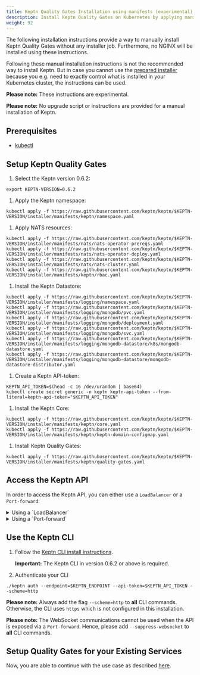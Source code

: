 ```yaml
---
title: Keptn Quality Gates Installation using manifests (experimental)
description: Install Keptn Quality Gates on Kubernetes by applying manifests with kubectl
weight: 92
---
```


The following installation instructions provide a way to manually install Keptn Quality Gates without any installer job. Furthermore, no NGINX will be installed using these instructions.

Following these manual installation instructions is not the recommended way to install Keptn.
But in case you cannot use the [prepared installer](../../installation/setup-keptn/) because you e.g. need to exactly control what is installed in your Kubernetes cluster, the instructions can be used.

**Please note:** These instructions are experimental.

**Please note:** No upgrade script or instructions are provided for a manual installation of Keptn.

## Prerequisites
- [kubectl](https://kubernetes.io/docs/tasks/tools/install-kubectl/)

## Setup Keptn Quality Gates

1. Select the Keptn version 0.6.2:
```console
export KEPTN-VERSION=0.6.2
```

1. Apply the Keptn namespace:
```console
kubectl apply -f https://raw.githubusercontent.com/keptn/keptn/$KEPTN-VERSION/installer/manifests/keptn/namespace.yaml
```

1. Apply NATS resources:
```console
kubectl apply -f https://raw.githubusercontent.com/keptn/keptn/$KEPTN-VERSION/installer/manifests/nats/nats-operator-prereqs.yaml
kubectl apply -f https://raw.githubusercontent.com/keptn/keptn/$KEPTN-VERSION/installer/manifests/nats/nats-operator-deploy.yaml
kubectl apply -f https://raw.githubusercontent.com/keptn/keptn/$KEPTN-VERSION/installer/manifests/nats/nats-cluster.yaml
kubectl apply -f https://raw.githubusercontent.com/keptn/keptn/$KEPTN-VERSION/installer/manifests/keptn/rbac.yaml
```

1. Install the Keptn Datastore:
```console
kubectl apply -f https://raw.githubusercontent.com/keptn/keptn/$KEPTN-VERSION/installer/manifests/logging/namespace.yaml
kubectl apply -f https://raw.githubusercontent.com/keptn/keptn/$KEPTN-VERSION/installer/manifests/logging/mongodb/pvc.yaml
kubectl apply -f https://raw.githubusercontent.com/keptn/keptn/$KEPTN-VERSION/installer/manifests/logging/mongodb/deployment.yaml
kubectl apply -f https://raw.githubusercontent.com/keptn/keptn/$KEPTN-VERSION/installer/manifests/logging/mongodb/svc.yaml
kubectl apply -f https://raw.githubusercontent.com/keptn/keptn/$KEPTN-VERSION/installer/manifests/logging/mongodb-datastore/k8s/mongodb-datastore.yaml
kubectl apply -f https://raw.githubusercontent.com/keptn/keptn/$KEPTN-VERSION/installer/manifests/logging/mongodb-datastore/mongodb-datastore-distributor.yaml
```

1. Create a Keptn API-token:
```console
KEPTN_API_TOKEN=$(head -c 16 /dev/urandom | base64)
kubectl create secret generic -n keptn keptn-api-token --from-literal=keptn-api-token="$KEPTN_API_TOKEN"
```

1. Install the Keptn Core:
```console
kubectl apply -f https://raw.githubusercontent.com/keptn/keptn/$KEPTN-VERSION/installer/manifests/keptn/core.yaml
kubectl apply -f https://raw.githubusercontent.com/keptn/keptn/$KEPTN-VERSION/installer/manifests/keptn/keptn-domain-configmap.yaml
```

1. Install Keptn Quality Gates:
```console
kubectl apply -f https://raw.githubusercontent.com/keptn/keptn/$KEPTN-VERSION/installer/manifests/keptn/quality-gates.yaml
```

## Access the Keptn API
In order to access the Keptn API, you can either use a `LoadBalancer` or a `Port-forward`:

  <details><summary>Using a `LoadBalancer`</summary>
  <p>

  Expose the Keptn API by patching the service `api-gateway-nginx` :
  ```console
  kubectl patch svc api-gateway-nginx -n keptn -p '{"spec": {"type": "LoadBalancer"}}'
  ```

  Query the IP 
  ```console
  export KEPTN_ENDPOINT=http://$(kubectl get svc api-gateway-nginx -n keptn -ojsonpath='{.status.loadBalancer.ingress[0].ip}')
  ```
  or the hostname (for EKS)
  ```console
  export KEPTN_ENDPOINT=http://$(kubectl get svc api-gateway-nginx -n keptn -ojsonpath='{.status.loadBalancer.ingress[0].hostname}')
  ```
  
  </p>
  </details>

  <details><summary>Using a `Port-forward`</summary>
  <p>

  Make a port-forward with:
  ```console
  kubectl port-forward svc/api-gateway-nginx -n keptn 8080:80
  ```

  ```console
  export KEPTN_ENDPOINT=http://localhost:8080
  ```
  
  </p>
  </details>

## Use the Keptn CLI

1. Follow the [Keptn CLI install instructions](../../installation/setup-keptn/#install-keptn-cli). 

    **Important:** The Keptn CLI in version 0.6.2 or above is required.

1. Authenticate your CLI
```
./keptn auth --endpoint=$KEPTN_ENDPOINT --api-token=$KEPTN_API_TOKEN --scheme=http
```

**Please note:** Always add the flag `--scheme=http` to **all** CLI commands. Otherwise, the CLI uses `https` which is not configured in this installation. 

**Please note:** The WebSocket communications cannot be used when the API is exposed via a `Port-forward`. Hence, please add `--suppress-websocket` to **all** CLI commands.

## Setup Quality Gates for your Existing Services

Now, you are able to continue with the use case as described [here](../../usecases/quality-gates).
